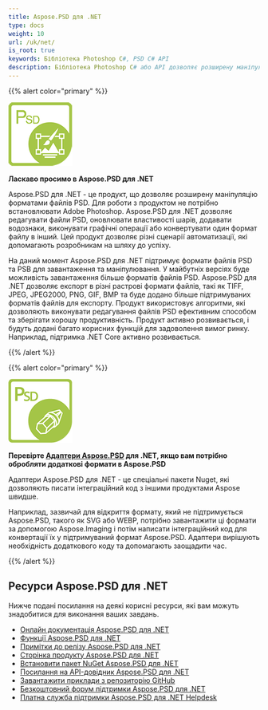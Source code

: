 ```yaml
---
title: Aspose.PSD для .NET
type: docs
weight: 10
url: /uk/net/
is_root: true
keywords: Бібліотека Photoshop C#, PSD C# API
description: Бібліотека Photoshop C# або API дозволяє розширену маніпуляцію форматами файлів PSD. Для його роботи не потрібно встановлювати Adobe Photoshop, підтримує формати файлів PSD та PSB для завантаження, маніпулювання та конвертування їх у різні растрові формати файлів, такі як TIFF, JPEG, JPEG2000, PNG, GIF та BMP.
---
```


{{% alert color="primary" %}}

**![Логотип продукту Aspose.PSD для .NET](home_1.png)**

**Ласкаво просимо в Aspose.PSD для .NET**

Aspose.PSD для .NET - це продукт, що дозволяє розширену маніпуляцію форматами файлів PSD. Для роботи з продуктом не потрібно встановлювати Adobe Photoshop. Aspose.PSD для .NET дозволяє редагувати файли PSD, оновлювати властивості шарів, додавати водознаки, виконувати графічні операції або конвертувати один формат файлу в інший. Цей продукт дозволяє різні сценарії автоматизації, які допомагають розробникам на шляху до успіху.

На даний момент Aspose.PSD для .NET підтримує формати файлів PSD та PSB для завантаження та маніпулювання. У майбутніх версіях буде можливість завантаження більше форматів файлів PSD. Aspose.PSD для .NET дозволяє експорт в різні растрові формати файлів, такі як TIFF, JPEG, JPEG2000, PNG, GIF, BMP та буде додано більше підтримуваних форматів файлів для експорту. Продукт використовує алгоритми, які дозволяють виконувати редагування файлів PSD ефективним способом та зберігати хорошу продуктивність. Продукт активно розвивається, і будуть додані багато корисних функцій для задоволення вимог ринку. Наприклад, підтримка .NET Core активно розвивається.

{{% /alert %}}

{{% alert color="primary" %}}

**![Логотип продукту Aspose.PSD Adapters для .NET](aspose_psd-for-net-adapter.png)**

**Перевірте [Адаптери Aspose.PSD](/uk/psd/net/adapters) для .NET, якщо вам потрібно обробляти додаткові формати в Aspose.PSD**

Адаптери Aspose.PSD для .NET - це спеціальні пакети Nuget, які дозволяють писати інтеграційний код з іншими продуктами Aspose швидше.

Наприклад, зазвичай для відкриття формату, який не підтримується Aspose.PSD, такого як SVG або WEBP, потрібно завантажити ці формати за допомогою Aspose.Imaging і потім написати інтеграційний код для конвертації їх у підтримуваний формат Aspose.PSD. Адаптери вирішують необхідність додаткового коду та допомагають заощадити час.

{{% /alert %}}

## **Ресурси Aspose.PSD для .NET**

Нижче подані посилання на деякі корисні ресурси, які вам можуть знадобитися для виконання ваших завдань.

- [Онлайн документація Aspose.PSD для .NET](/uk/psd/net/)
- [Функції Aspose.PSD для .NET](/uk/psd/net/features/)
- [Примітки до релізу Aspose.PSD для .NET](/uk/psd/net/release-notes/)
- [Сторінка продукту Aspose.PSD для .NET](https://products.aspose.com/psd/net)
- [Встановити пакет NuGet Aspose.PSD для .NET](https://www.nuget.org/packages/Aspose.PSD/)
- [Посилання на API-довідник Aspose.PSD для .NET](https://reference.aspose.com/net/psd)
- [Завантажити приклади з репозиторію GitHub](https://github.com/aspose-psd/Aspose.PSD-for-.NET)
- [Безкоштовний форум підтримки Aspose.PSD для .NET](https://forum.aspose.com/c/psd)
- [Платна служба підтримки Aspose.PSD для .NET Helpdesk](https://helpdesk.aspose.com/)
